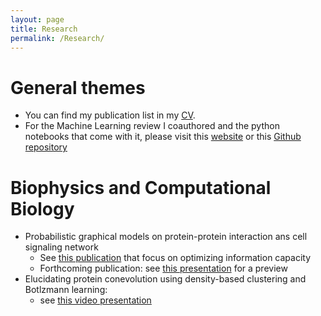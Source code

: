 ```yaml
---
layout: page
title: Research
permalink: /Research/
---
```


# General themes

  * You can find my publication list in my [CV](https://www.dropbox.com/s/0fl1yhye8zwfcjq/CHW_CV.pdf?dl=0). 
  * For the Machine Learning review I coauthored and the python notebooks that come with it, please visit this [website](http://physics.bu.edu/~pankajm/MLnotebooks.html) or this [Github repository](https://github.com/drckf/mlreview_notebooks)
  


# Biophysics and Computational Biology

  * Probabilistic graphical models on protein-protein interaction ans cell signaling network
     * See [this publication](https://www.biorxiv.org/content/10.1101/469197v2) that focus on optimizing information capacity 
     * Forthcoming publication: see [this presentation](https://www.dropbox.com/s/hujznfqx2526k6t/Signet_design.mov?dl=0) for a preview
  * Elucidating protein conevolution using density-based clustering and Botlzmann learning:
     * see [this video presentation](https://www.dropbox.com/s/be3rc7de5jjcuit/protein_coevol.m4v?dl=0)
 
  
  
  

